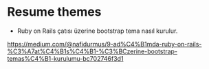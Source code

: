 # Resume themes

- Ruby on Rails çatısı üzerine bootstrap tema nasıl kurulur.

https://medium.com/@nafidurmus/9-ad%C4%B1mda-ruby-on-rails-%C3%A7at%C4%B1s%C4%B1-%C3%BCzerine-bootstrap-temas%C4%B1-kurulumu-bc702746f3d1
